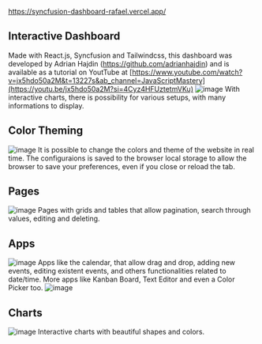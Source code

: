 https://syncfusion-dashboard-rafael.vercel.app/

## Interactive Dashboard
Made with React.js, Syncfusion and Tailwindcss, this dashboard was developed by Adrian Hajdin (https://github.com/adrianhajdin) and is available as a tutorial on YoutTube at [https://www.youtube.com/watch?v=jx5hdo50a2M&t=13227s&ab_channel=JavaScriptMastery](https://youtu.be/jx5hdo50a2M?si=4Cyz4HFUztetmVKu)
![image](https://github.com/rafec/react-learning/assets/67665270/7f4644eb-e21e-4afb-a173-c8ee08b08b75)
With interactive charts, there is possibility for various setups, with many informations to display.

## Color Theming
![image](https://github.com/rafec/react-learning/assets/67665270/ec78d8f7-5492-41f2-a86b-38fcf15fd128)
It is possible to change the colors and theme of the website in real time. The configuraions is saved to the browser local storage to allow the browser to save your preferences, even if you close or reload the tab.

## Pages
![image](https://github.com/rafec/react-learning/assets/67665270/49ba80df-95e8-4a3e-b1c9-9d3b659a7372)
Pages with grids and tables that allow pagination, search through values, editing and deleting.

## Apps
![image](https://github.com/rafec/react-learning/assets/67665270/82b64f62-4d2d-4961-9754-89c940018d54)
Apps like the calendar, that allow drag and drop, adding new events, editing existent events, and others functionalities related to date/time. More apps like Kanban Board, Text Editor and even a Color Picker too.
![image](https://github.com/rafec/react-learning/assets/67665270/0edb5a31-7168-4568-b637-23b776d39e68)

## Charts
![image](https://github.com/rafec/react-learning/assets/67665270/00a2dcc3-95a3-4ca3-b0cf-d6c01dba54b5)
Interactive charts with beautiful shapes and colors.





